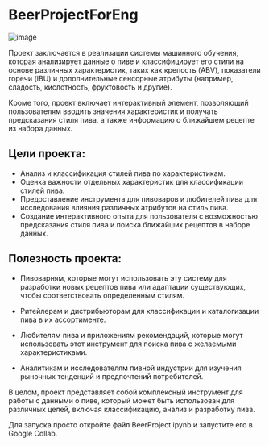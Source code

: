 # BeerProjectForEng
![image](https://github.com/Riddars/BeerProjectForEng/assets/80139269/993d2a4e-bd92-470c-9441-17091ca5008b)

Проект заключается в реализации системы машинного обучения, которая анализирует данные о пиве и классифицирует его стили на основе различных характеристик, таких как крепость (ABV), показатели горечи (IBU) и дополнительные сенсорные атрибуты (например, сладость, кислотность, фруктовость и другие).  

Кроме того, проект включает интерактивный элемент, позволяющий пользователям вводить значения характеристик и получать предсказания стиля пива, а также информацию о ближайшем рецепте из набора данных.  

## Цели проекта:

- Анализ и классификация стилей пива по характеристикам.
- Оценка важности отдельных характеристик для классификации стилей пива.
- Предоставление инструмента для пивоваров и любителей пива для исследования влияния различных атрибутов на стиль пива.
- Создание интерактивного опыта для пользователя с возможностью предсказания стиля пива и поиска ближайших рецептов в наборе данных.
## Полезность проекта:

- Пивоварням, которые могут использовать эту систему для разработки новых рецептов пива или адаптации существующих, чтобы соответствовать определенным стилям.

- Ритейлерам и дистрибьюторам для классификации и каталогизации пива в их ассортименте.

- Любителям пива и приложениям рекомендаций, которые могут использовать этот инструмент для поиска пива с желаемыми характеристиками.

- Аналитикам и исследователям пивной индустрии для изучения рыночных тенденций и предпочтений потребителей.

В целом, проект представляет собой комплексный инструмент для работы с данными о пиве, который может быть использован для различных целей, включая классификацию, анализ и разработку пива.

Для запуска просто откройте файл BeerProject.ipynb и запустите его в Google Collab.

